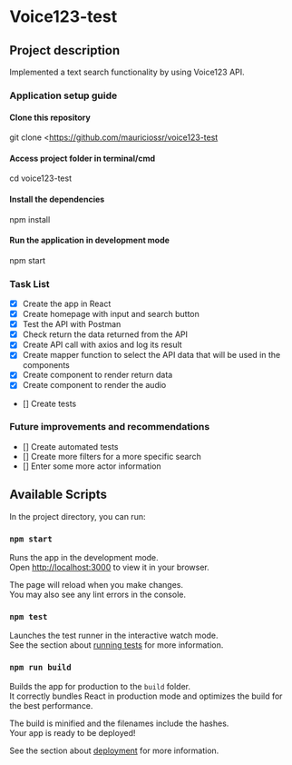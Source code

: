 # Voice123-test

## Project description
Implemented a text search functionality by using Voice123 API.

### Application set­up guide
#### Clone this repository
git clone <https://github.com/mauriciossr/voice123-test

#### Access project folder in terminal/cmd
cd voice123-test

#### Install the dependencies
npm install

#### Run the application in development mode
npm start

### Task List
- [x] Create the app in React
- [x] Create homepage with input and search button
- [x] Test the API with Postman
- [x] Check return the data returned from the API
- [x] Create API call with axios and log its result
- [x] Create mapper function to select the API data that will be used in the components
- [x] Create component to render return data
- [x] Create component to render the audio
- [] Create tests

### Future improvements and recommendations
- [] Create automated tests
- [] Create more filters for a more specific search
- [] Enter some more actor information

## Available Scripts

In the project directory, you can run:

### `npm start`

Runs the app in the development mode.\
Open [http://localhost:3000](http://localhost:3000) to view it in your browser.

The page will reload when you make changes.\
You may also see any lint errors in the console.

### `npm test`

Launches the test runner in the interactive watch mode.\
See the section about [running tests](https://facebook.github.io/create-react-app/docs/running-tests) for more information.

### `npm run build`

Builds the app for production to the `build` folder.\
It correctly bundles React in production mode and optimizes the build for the best performance.

The build is minified and the filenames include the hashes.\
Your app is ready to be deployed!

See the section about [deployment](https://facebook.github.io/create-react-app/docs/deployment) for more information.
